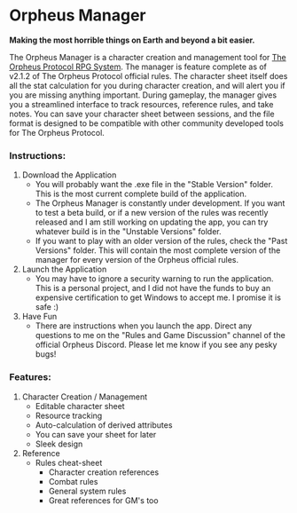 # Orpheus Manager
**Making the most horrible things on Earth and beyond a bit easier.**

The Orpheus Manager is a character creation and management tool for [The Orpheus Protocol RPG System](http://www.orpheusprotocol.com/game/). The manager is feature complete as of v2.1.2 of The Orpheus Protocol official rules. The character sheet itself does all the stat calculation for you during character creation, and will alert you if you are missing anything important. During gameplay, the manager gives you a streamlined interface to track resources, reference rules, and take notes. You can save your character sheet between sessions, and the file format is designed to be compatible with other community developed tools for The Orpheus Protocol.

### Instructions:
1. Download the Application
    - You will probably want the .exe file in the "Stable Version" folder. This is the most current complete build of the application.
    - The Orpheus Manager is constantly under development. If you want to test a beta build, or if a new version of the rules was recently released and I am still working on updating the app, you can try whatever build is in the "Unstable Versions" folder.
    - If you want to play with an older version of the rules, check the "Past Versions" folder. This will contain the most complete version of the manager for every version of the Orpheus official rules.
2. Launch the Application
    - You may have to ignore a security warning to run the application. This is a personal project, and I did not have the funds to buy an expensive certification to get Windows to accept me. I promise it is safe :)
3. Have Fun
    - There are instructions when you launch the app. Direct any questions to me on the "Rules and Game Discussion" channel of the official Orpheus Discord. Please let me know if you see any pesky bugs!

### Features:
1. Character Creation / Management
    - Editable character sheet
    - Resource tracking
    - Auto-calculation of derived attributes
    - You can save your sheet for later
    - Sleek design
2. Reference
    - Rules cheat-sheet
        - Character creation references
        - Combat rules
        - General system rules
        - Great references for GM's too
